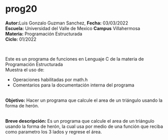 # prog20
<p><b>Autor:</b>Luis Gonzalo Guzman Sanchez, <b>Fecha:</b> 03/03/2022 <br>
  <b>Escuela:</b> Universidad del Valle de Mexico <b>Campus</b> Villahermosa <br>
  <b>Materia:</b> Programación Estructurada <br>
  <b>Ciclo:</b> 01/2022</p>
<br>
<p>Este es un programa de  funciones en Lenguaje C de la materia de Programación Estructurada<br>
Muestra el uso de:
  <ul>
    <li>Operaciones habilitadas por math.h</li>
    <li>Comentarios para la documentación interna del programa</li>
    </ul>
    </p>
<br>
<b>Objetivo:</b> Hacer un programa que calcule el area de un triángulo usando la forma de herón.
<br>
<br>
<p><b>Breve descripción:</b> 
Es un programa que calcule el area de un triángulo usando la forma de herón, 
la cual usa por medio de una función que reciba como parametro los 3 lados y regrese el área.
<br>
</p>
